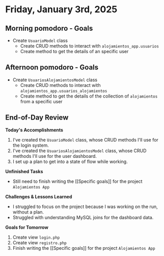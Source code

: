 # **Friday, January 3rd, 2025**

## **Morning pomodoro - Goals**

- Create `UsuarioModel` class
	- Create CRUD methods to interact with `alojamientos_app.usuarios`
	- Create method to get the details of an specific user

## **Afternoon pomodoro - Goals**

- Create `UsuariosAlojamientosModel` class
	- Create CRUD methods to interact with `alojamientos_app.usuarios_alojamientos`
	- Create method to get the details of the collection of `alojamientos` from a specific user

## **End-of-Day Review**

**Today's Accomplishments**
1. I've created the `UsuarioModel` class, whose CRUD methods I'll use for the login system.
2. I've created the `UsuariosAlojamientosModel` class, whose CRUD methods I'll use for the user dashboard.
3. I set up a plan to get into a state of flow while working.

**Unfinished Tasks**
- Still need to finish writing the [[Specific goals]] for the project `Alojamientos App` 

**Challenges & Lessons Learned**
- I struggled to focus on the project because I was working on the run, without a plan.
- Struggled with understanding MySQL joins for the dashboard data.

**Goals for Tomorrow**
1. Create view `login.php`
2. Create view `registro.php`
3. Finish writing the [[Specific goals]] for the project `Alojamientos App` 




